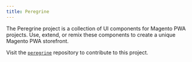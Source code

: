 ```yaml
---
title: Peregrine
---
```


The Peregrine project is a collection of UI components for Magento PWA projects.
Use, extend, or remix these components to create a unique Magento PWA storefront.

Visit the [`peregrine`] repository to contribute to this project.

[`peregrine`]: https://github.com/magento-research/pwa-studio/tree/master/packages/peregrine